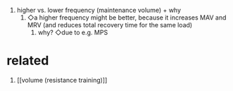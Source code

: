1. higher vs. lower frequency (maintenance volume) + why
	1. ◇a higher frequency might be better, because it increases MAV and MRV (and reduces total recovery time for the same load)
		1. why? ◇due to e.g. MPS

# related
1. [[volume (resistance training)]]